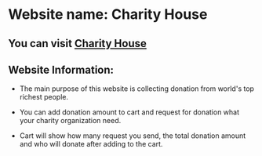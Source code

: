 # Website name: Charity House

## You can visit [Charity House](https://charity-house.netlify.app/)

## Website Information:

* The main purpose of this website is collecting donation from world's top richest people.

* You can add donation amount to cart and request for donation what your charity organization need.

* Cart will show how many request you send, the total donation amount and who will donate after adding to the cart. 